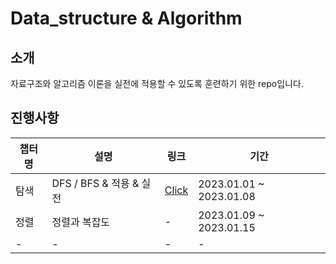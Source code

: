 # Data_structure & Algorithm 

## 소개
자료구조와 알고리즘 이론을 실전에 적용할 수 있도록 훈련하기 위한 repo입니다.

## 진행사항
| 챕터명 | 설명 | 링크 | 기간 |
| ------ | ------ | ------ | ------ |
| 탐색 | DFS / BFS & 적용 & 실전 | [Click](https://github.com/mean2J/Algorithm_Test/tree/main/DFS%26BFS) | 2023.01.01 ~ 2023.01.08 |
| 정렬 | 정렬과 복잡도 | - | 2023.01.09 ~ 2023.01.15 |
| - | - | - | - |
